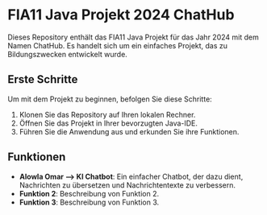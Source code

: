 # FIA11 Java Projekt 2024 ChatHub

Dieses Repository enthält das FIA11 Java Projekt für das Jahr 2024 mit dem Namen ChatHub. Es handelt sich um ein einfaches Projekt, das zu Bildungszwecken entwickelt wurde.

## Erste Schritte

Um mit dem Projekt zu beginnen, befolgen Sie diese Schritte:

1. Klonen Sie das Repository auf Ihren lokalen Rechner.
2. Öffnen Sie das Projekt in Ihrer bevorzugten Java-IDE.
3. Führen Sie die Anwendung aus und erkunden Sie ihre Funktionen.

## Funktionen

- **Alowla Omar --> KI Chatbot**: Ein einfacher Chatbot, der dazu dient, Nachrichten zu übersetzen und Nachrichtentexte zu verbessern.
- **Funktion 2**: Beschreibung von Funktion 2.
- **Funktion 3**: Beschreibung von Funktion 3.
